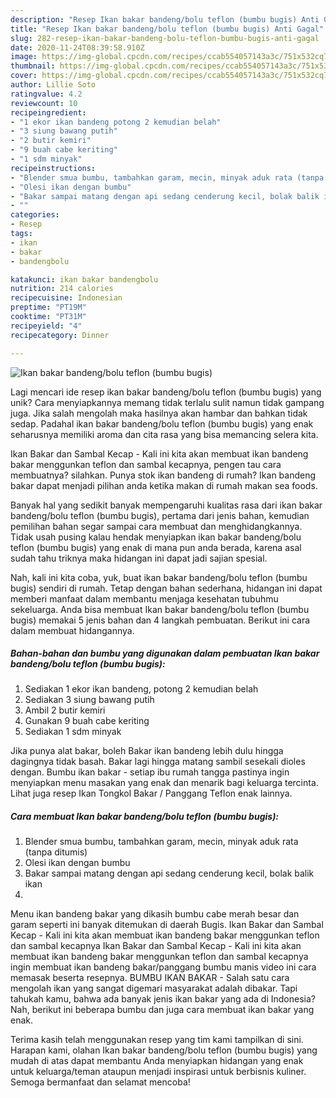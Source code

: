 ```yaml
---
description: "Resep Ikan bakar bandeng/bolu teflon (bumbu bugis) Anti Gagal"
title: "Resep Ikan bakar bandeng/bolu teflon (bumbu bugis) Anti Gagal"
slug: 282-resep-ikan-bakar-bandeng-bolu-teflon-bumbu-bugis-anti-gagal
date: 2020-11-24T08:39:58.910Z
image: https://img-global.cpcdn.com/recipes/ccab554057143a3c/751x532cq70/ikan-bakar-bandengbolu-teflon-bumbu-bugis-foto-resep-utama.jpg
thumbnail: https://img-global.cpcdn.com/recipes/ccab554057143a3c/751x532cq70/ikan-bakar-bandengbolu-teflon-bumbu-bugis-foto-resep-utama.jpg
cover: https://img-global.cpcdn.com/recipes/ccab554057143a3c/751x532cq70/ikan-bakar-bandengbolu-teflon-bumbu-bugis-foto-resep-utama.jpg
author: Lillie Soto
ratingvalue: 4.2
reviewcount: 10
recipeingredient:
- "1 ekor ikan bandeng potong 2 kemudian belah"
- "3 siung bawang putih"
- "2 butir kemiri"
- "9 buah cabe keriting"
- "1 sdm minyak"
recipeinstructions:
- "Blender smua bumbu, tambahkan garam, mecin, minyak aduk rata (tanpa ditumis)"
- "Olesi ikan dengan bumbu"
- "Bakar sampai matang dengan api sedang cenderung kecil, bolak balik ikan"
- ""
categories:
- Resep
tags:
- ikan
- bakar
- bandengbolu

katakunci: ikan bakar bandengbolu 
nutrition: 214 calories
recipecuisine: Indonesian
preptime: "PT19M"
cooktime: "PT31M"
recipeyield: "4"
recipecategory: Dinner

---
```



![Ikan bakar bandeng/bolu teflon (bumbu bugis)](https://img-global.cpcdn.com/recipes/ccab554057143a3c/751x532cq70/ikan-bakar-bandengbolu-teflon-bumbu-bugis-foto-resep-utama.jpg)

Lagi mencari ide resep ikan bakar bandeng/bolu teflon (bumbu bugis) yang unik? Cara menyiapkannya memang tidak terlalu sulit namun tidak gampang juga. Jika salah mengolah maka hasilnya akan hambar dan bahkan tidak sedap. Padahal ikan bakar bandeng/bolu teflon (bumbu bugis) yang enak seharusnya memiliki aroma dan cita rasa yang bisa memancing selera kita.

Ikan Bakar dan Sambal Kecap - Kali ini kita akan membuat ikan bandeng bakar menggunkan teflon dan sambal kecapnya, pengen tau cara membuatnya? silahkan. Punya stok ikan bandeng di rumah? Ikan bandeng bakar dapat menjadi pilihan anda ketika makan di rumah makan sea foods.

Banyak hal yang sedikit banyak mempengaruhi kualitas rasa dari ikan bakar bandeng/bolu teflon (bumbu bugis), pertama dari jenis bahan, kemudian pemilihan bahan segar sampai cara membuat dan menghidangkannya. Tidak usah pusing kalau hendak menyiapkan ikan bakar bandeng/bolu teflon (bumbu bugis) yang enak di mana pun anda berada, karena asal sudah tahu triknya maka hidangan ini dapat jadi sajian spesial.


Nah, kali ini kita coba, yuk, buat ikan bakar bandeng/bolu teflon (bumbu bugis) sendiri di rumah. Tetap dengan bahan sederhana, hidangan ini dapat memberi manfaat dalam membantu menjaga kesehatan tubuhmu sekeluarga. Anda bisa membuat Ikan bakar bandeng/bolu teflon (bumbu bugis) memakai 5 jenis bahan dan 4 langkah pembuatan. Berikut ini cara dalam membuat hidangannya.

<!--inarticleads1-->

##### Bahan-bahan dan bumbu yang digunakan dalam pembuatan Ikan bakar bandeng/bolu teflon (bumbu bugis):

1. Sediakan 1 ekor ikan bandeng, potong 2 kemudian belah
1. Sediakan 3 siung bawang putih
1. Ambil 2 butir kemiri
1. Gunakan 9 buah cabe keriting
1. Sediakan 1 sdm minyak


Jika punya alat bakar, boleh Bakar ikan bandeng lebih dulu hingga dagingnya tidak basah. Bakar lagi hingga matang sambil sesekali dioles dengan. Bumbu ikan bakar - setiap ibu rumah tangga pastinya ingin menyiapkan menu masakan yang enak dan menarik bagi keluarga tercinta. Lihat juga resep Ikan Tongkol Bakar / Panggang Teflon enak lainnya. 

<!--inarticleads2-->

##### Cara membuat Ikan bakar bandeng/bolu teflon (bumbu bugis):

1. Blender smua bumbu, tambahkan garam, mecin, minyak aduk rata (tanpa ditumis)
1. Olesi ikan dengan bumbu
1. Bakar sampai matang dengan api sedang cenderung kecil, bolak balik ikan
1. 


Menu ikan bandeng bakar yang dikasih bumbu cabe merah besar dan garam seperti ini banyak ditemukan di daerah Bugis. Ikan Bakar dan Sambal Kecap - Kali ini kita akan membuat ikan bandeng bakar menggunkan teflon dan sambal kecapnya Ikan Bakar dan Sambal Kecap - Kali ini kita akan membuat ikan bandeng bakar menggunkan teflon dan sambal kecapnya ingin membuat ikan bandeng bakar/panggang bumbu manis video ini cara memasak beserta resepnya. BUMBU IKAN BAKAR - Salah satu cara mengolah ikan yang sangat digemari masyarakat adalah dibakar. Tapi tahukah kamu, bahwa ada banyak jenis ikan bakar yang ada di Indonesia? Nah, berikut ini beberapa bumbu dan juga cara membuat ikan bakar yang enak. 

Terima kasih telah menggunakan resep yang tim kami tampilkan di sini. Harapan kami, olahan Ikan bakar bandeng/bolu teflon (bumbu bugis) yang mudah di atas dapat membantu Anda menyiapkan hidangan yang enak untuk keluarga/teman ataupun menjadi inspirasi untuk berbisnis kuliner. Semoga bermanfaat dan selamat mencoba!
